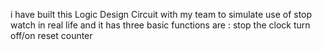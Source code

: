 i have built this Logic Design Circuit with my team to simulate use of stop watch in real life and it has three basic functions are :
stop the clock 
turn off/on
reset counter
